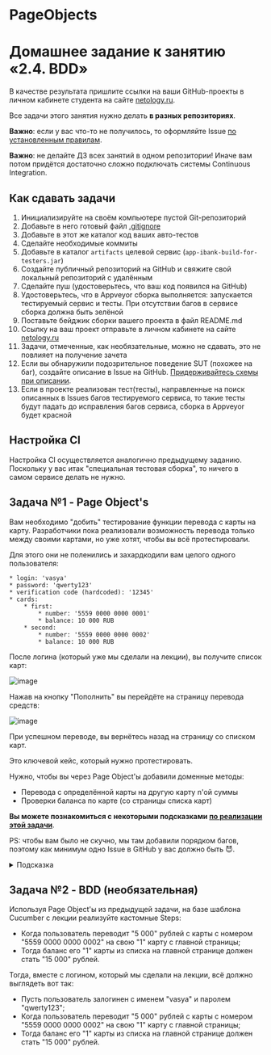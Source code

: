# PageObjects

# Домашнее задание к занятию «2.4. BDD»

В качестве результата пришлите ссылки на ваши GitHub-проекты в личном кабинете студента на сайте [netology.ru](https://netology.ru).

Все задачи этого занятия нужно делать **в разных репозиториях**.

**Важно**: если у вас что-то не получилось, то оформляйте Issue [по установленным правилам](../report-requirements.md).

**Важно**: не делайте ДЗ всех занятий в одном репозитории! Иначе вам потом придётся достаточно сложно подключать системы Continuous Integration.

## Как сдавать задачи

1. Инициализируйте на своём компьютере пустой Git-репозиторий
1. Добавьте в него готовый файл [.gitignore](../.gitignore)
1. Добавьте в этот же каталог код ваших авто-тестов
1. Сделайте необходимые коммиты
1. Добавьте в каталог `artifacts` целевой сервис (`app-ibank-build-for-testers.jar`)
1. Создайте публичный репозиторий на GitHub и свяжите свой локальный репозиторий с удалённым
1. Сделайте пуш (удостоверьтесь, что ваш код появился на GitHub)
1. Удостоверьтесь, что в Appveyor сборка выполняется: запускается тестируемый сервис и тесты. При отсутствии багов в сервисе сборка должна быть зелёной
1. Поставьте бейджик сборки вашего проекта в файл README.md
1. Ссылку на ваш проект отправьте в личном кабинете на сайте [netology.ru](https://netology.ru)
1. Задачи, отмеченные, как необязательные, можно не сдавать, это не повлияет на получение зачета
1. Если вы обнаружили подозрительное поведение SUT (похожее на баг), создайте описание в Issue на GitHub. [Придерживайтесь схемы при описании](../report-requirements.md).
1. Если в проекте реализован тест(тесты), направленные на поиск описанных в Issues багов тестируемого сервиса, то такие тесты будут падать до исправления багов сервиса, сборка в Appveyor будет красной

## Настройка CI
    
Настройка CI осуществляется аналогично предыдущему заданию. Поскольку у вас итак "специальная тестовая сборка", то ничего в самом сервисе делать не нужно.

## Задача №1 - Page Object's

Вам необходимо "добить" тестирование функции перевода с карты на карту. Разработчики пока реализовали возможность перевода только между своими картами, но уже хотят, чтобы вы всё протестировали.

Для этого они не поленились и захардкодили вам целого одного пользователя:
```
* login: 'vasya'
* password: 'qwerty123'
* verification code (hardcoded): '12345'
* cards:
    * first:
        * number: '5559 0000 0000 0001'
        * balance: 10 000 RUB
    * second:
        * number: '5559 0000 0000 0002'
        * balance: 10 000 RUB
```

После логина (который уже мы сделали на лекции), вы получите список карт:

![image](https://user-images.githubusercontent.com/94902304/186183900-e5ef1b1a-f816-46aa-bddd-8fa5cd60f319.png)

Нажав на кнопку "Пополнить" вы перейдёте на страницу перевода средств:

![image](https://user-images.githubusercontent.com/94902304/186183972-ad91b9dd-2db8-47d6-945b-a585532a9995.png)

При успешном переводе, вы вернётесь назад на страницу со списком карт.

Это ключевой кейс, который нужно протестировать.

Нужно, чтобы вы через Page Object'ы добавили доменные методы:
* Перевода с определённой карты на другую карту n'ой суммы
* Проверки баланса по карте (со страницы списка карт)

**Вы можете познакомиться с некоторыми подсказками [по реализации этой задачи](balance.md)**.

PS: чтобы вам было не скучно, мы там добавили порядком багов, поэтому как минимум одно Issue в GitHub у вас должно быть 😈.

<details>
    <summary>Подсказка</summary>
    
    Обратите внимание на то, что ваши тесты должны проходить целиком (т.е. весь набор тестов). Мы как всегда заложили там небольшую ловушку, чтобы вам не было скучно 😈.
    
    Не закладывайтесь на то, что на картах для каждого теста всегда одна и та же фиксированная сумма, подумайте, как работать с SUT так, чтобы не приходилось её (SUT) перезапускать для каждого теста.
</details>

## Задача №2 - BDD (необязательная)

Используя Page Object'ы из предыдущей задачи, на базе шаблона Cucumber с лекции реализуйте кастомные Steps:
* Когда пользователь переводит "5 000" рублей с карты с номером "5559 0000 0000 0002" на свою "1" карту с главной страницы;
* Тогда баланс его "1" карты из списка на главной странице должен стать "15 000" рублей.

Тогда, вместе с логином, который мы сделали на лекции, всё должно выглядеть вот так:
* Пусть пользователь залогинен с именем "vasya" и паролем "qwerty123";
* Когда пользователь переводит "5 000" рублей с карты с номером "5559 0000 0000 0002" на свою "1" карту с главной страницы;
* Тогда баланс его "1" карты из списка на главной странице должен стать "15 000" рублей.

